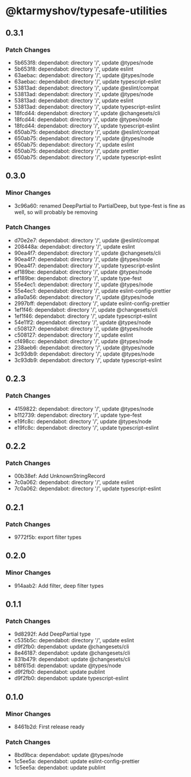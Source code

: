 # @ktarmyshov/typesafe-utilities

## 0.3.1

### Patch Changes

- 5b653f8: dependabot: directory '/', update @types/node
- 5b653f8: dependabot: directory '/', update eslint
- 63aebac: dependabot: directory '/', update @types/node
- 63aebac: dependabot: directory '/', update typescript-eslint
- 53813ad: dependabot: directory '/', update @eslint/compat
- 53813ad: dependabot: directory '/', update @types/node
- 53813ad: dependabot: directory '/', update eslint
- 53813ad: dependabot: directory '/', update typescript-eslint
- 18fcd44: dependabot: directory '/', update @changesets/cli
- 18fcd44: dependabot: directory '/', update @types/node
- 18fcd44: dependabot: directory '/', update typescript-eslint
- 650ab75: dependabot: directory '/', update @eslint/compat
- 650ab75: dependabot: directory '/', update @types/node
- 650ab75: dependabot: directory '/', update eslint
- 650ab75: dependabot: directory '/', update prettier
- 650ab75: dependabot: directory '/', update typescript-eslint

## 0.3.0

### Minor Changes

- 3c96a60: renamed DeepPartial to PartialDeep, but type-fest is fine as well, so will probably be removing

### Patch Changes

- d70e2e7: dependabot: directory '/', update @eslint/compat
- 208448a: dependabot: directory '/', update eslint
- 90ea4f7: dependabot: directory '/', update @changesets/cli
- 90ea4f7: dependabot: directory '/', update @types/node
- 90ea4f7: dependabot: directory '/', update typescript-eslint
- ef189be: dependabot: directory '/', update @types/node
- ef189be: dependabot: directory '/', update type-fest
- 55e4ec1: dependabot: directory '/', update @types/node
- 55e4ec1: dependabot: directory '/', update eslint-config-prettier
- a9a0a56: dependabot: directory '/', update @types/node
- 2997bff: dependabot: directory '/', update eslint-config-prettier
- 1ef1f46: dependabot: directory '/', update @changesets/cli
- 1ef1f46: dependabot: directory '/', update typescript-eslint
- 54e11f2: dependabot: directory '/', update @types/node
- c508127: dependabot: directory '/', update @types/node
- c508127: dependabot: directory '/', update eslint
- cf498cc: dependabot: directory '/', update @types/node
- 238aeb6: dependabot: directory '/', update @types/node
- 3c93db9: dependabot: directory '/', update @types/node
- 3c93db9: dependabot: directory '/', update typescript-eslint

## 0.2.3

### Patch Changes

- 4159822: dependabot: directory '/', update @types/node
- b112739: dependabot: directory '/', update type-fest
- e19fc8c: dependabot: directory '/', update @types/node
- e19fc8c: dependabot: directory '/', update typescript-eslint

## 0.2.2

### Patch Changes

- 00b38ef: Add UnknownStringRecord
- 7c0a062: dependabot: directory '/', update eslint
- 7c0a062: dependabot: directory '/', update typescript-eslint

## 0.2.1

### Patch Changes

- 9772f5b: export filter types

## 0.2.0

### Minor Changes

- 914aab2: Add filter, deep filter types

## 0.1.1

### Patch Changes

- 9d8292f: Add DeepPartial type
- c535b5c: dependabot: directory '/', update eslint
- d9f2fb0: dependabot: update @changesets/cli
- 8e46187: dependabot: update @changesets/cli
- 831b479: dependabot: update @changesets/cli
- b8f615d: dependabot: update @types/node
- d9f2fb0: dependabot: update publint
- d9f2fb0: dependabot: update typescript-eslint

## 0.1.0

### Minor Changes

- 8461b2d: First release ready

### Patch Changes

- 8bd9bca: dependabot: update @types/node
- 1c5ee5a: dependabot: update eslint-config-prettier
- 1c5ee5a: dependabot: update publint
